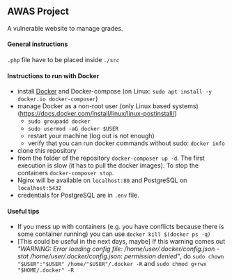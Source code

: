 ## AWAS Project
A vulnerable website to manage grades.

#### General instructions
`.php` file have to be placed inside `./src`



#### Instructions to run with Docker

- install [Docker](https://docs.docker.com/install/) and Docker-compose (on Linux: `sudo apt install -y docker.io docker-composer`)
- manage Docker as a non-root user (only Linux based systems) (https://docs.docker.com/install/linux/linux-postinstall/)
  - `sudo groupadd docker`
  - `sudo usermod -aG docker $USER`  
  - restart your machine (log out is not enough)
  - verify that you can run docker commands without sudo: `docker info`
- clone this repository
- from the folder of the repository `docker-composer up -d`. The first execution is slow (it has to pull the docker images). To stop the containers `docker-composer stop`.
- Nginx will be available on `localhost:80` and PostgreSQL on `localhost:5432`
- credentials for PostgreSQL are in `.env` file.

#### Useful tips
- If you mess up with containers (e.g. you have conflicts because there is some container running) you can use `docker kill $(docker ps -q)`
- [This could be useful in the next days, maybe] If this warning comes out _"WARNING: Error loading config file: /home/user/.docker/config.json -stat /home/user/.docker/config.json: permission denied"_, do `sudo chown "$USER":"$USER" /home/"$USER"/.docker -R` and `sudo chmod g+rwx "$HOME/.docker" -R`
